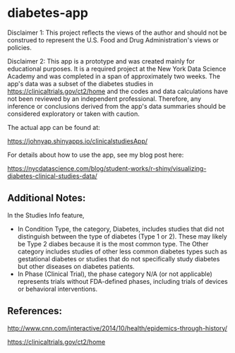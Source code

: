 # diabetes-app

Disclaimer 1: This project reflects the views of the author and should not be construed to represent the U.S. Food and Drug Administration's views or policies.

Disclaimer 2: This app is a prototype and was created mainly for educational purposes.  It is a required project at the New York Data Science Academy and was completed in a span of approximately two weeks.  The app's data was a subset of the diabetes studies in https://clinicaltrials.gov/ct2/home and the codes and data calculations have not been reviewed by an independent professional. Therefore, any inference or conclusions derived from the app's data summaries should be considered exploratory or taken with caution.

The actual app can be found at:   

https://johnyap.shinyapps.io/clinicalstudiesApp/

For details about how to use the app, see my blog post here:

https://nycdatascience.com/blog/student-works/r-shiny/visualizing-diabetes-clinical-studies-data/

## Additional Notes:

In the Studies Info feature,

- In Condition Type, the category, Diabetes, includes studies that did not distinguish between the type of diabetes (Type 1 or 2). These may likely be Type 2 diabes because it is the most common type. The Other category includes studies of other less common diabetes types such as gestational diabetes or studies that do not specifically study diabetes but other diseases on diabetes patients.
- In Phase (Clinical Trial), the phase category N/A (or not applicable) represents trials without FDA-defined phases, including trials of devices or behavioral interventions.

## References:

http://www.cnn.com/interactive/2014/10/health/epidemics-through-history/

https://clinicaltrials.gov/ct2/home
